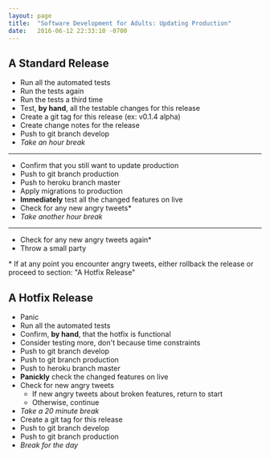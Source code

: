```yaml
---
layout: page
title:  "Software Development for Adults: Updating Production"
date:   2016-06-12 22:33:10 -0700
---
```


## A Standard Release

* Run all the automated tests
* Run the tests again
* Run the tests a third time
* Test, **by hand**, all the testable changes for this release
* Create a git tag for this release (ex: v0.1.4 alpha)
* Create change notes for the release
* Push to git branch develop
* *Take an hour break*

---

* Confirm that you still want to update production
* Push to git branch production
* Push to heroku branch master
* Apply migrations to production
* **Immediately** test all the changed features on live
* Check for any new angry tweets*
* *Take another hour break*

---

* Check for any new angry tweets again*
* Throw a small party

\* If at any point you encounter angry tweets, either rollback the release or proceed to section: "A Hotfix Release"

## A Hotfix Release

* Panic
* Run all the automated tests
* Confirm, **by hand**, that the hotfix is functional
* Consider testing more, don't because time constraints
* Push to git branch develop
* Push to git branch production
* Push to heroku branch master
* **Panickly** check the changed features on live
* Check for new angry tweets
    * If new angry tweets about broken features, return to start
    * Otherwise, continue
* *Take a 20 minute break*
* Create a git tag for this release
* Push to git branch develop
* Push to git branch production
* *Break for the day*
